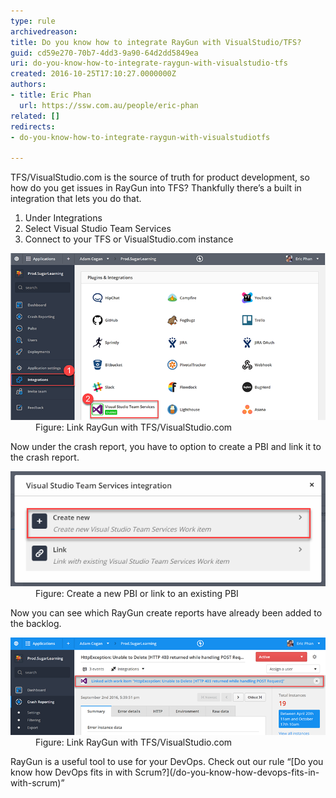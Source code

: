 ```yaml
---
type: rule
archivedreason: 
title: Do you know how to integrate RayGun with VisualStudio/TFS?
guid: cd59e270-70b7-4dd3-9a90-64d2dd5849ea
uri: do-you-know-how-to-integrate-raygun-with-visualstudio-tfs
created: 2016-10-25T17:10:27.0000000Z
authors:
- title: Eric Phan
  url: https://ssw.com.au/people/eric-phan
related: []
redirects:
- do-you-know-how-to-integrate-raygun-with-visualstudiotfs

---
```


TFS/VisualStudio.com is the source of truth for product development, so how do you get issues in RayGun into TFS? Thankfully there’s a built in integration that lets you do that. 

<!--endintro-->

1. Under Integrations
2. Select Visual Studio Team Services
3. Connect to your TFS or VisualStudio.com instance

<dl class="image"><dt>
      <img src="raygun-integration-tfs-1.png" alt="raygun-integration-tfs-1.png">
   </dt><dd>Figure: Link RayGun with TFS/VisualStudio.com</dd></dl>
Now under the crash report, you have to option to create a PBI and link it to the crash report.
<dl class="image"><dt>
      <img src="raygun-integration-tfs-2.png" alt="raygun-integration-tfs-2.png">
   </dt><dd>Figure: Create a new PBI or link to an existing PBI</dd></dl>
Now you can see which RayGun create reports have already been added to the backlog.
<dl class="image"><dt>
      <img src="raygun-integration-tfs-3.png" alt="raygun-integration-tfs-3.png">
   </dt><dd>Figure: Link RayGun with TFS/VisualStudio.com<br></dd></dl>
RayGun is a useful tool to use for your DevOps. Check out our rule “[Do you know how DevOps fits in with Scrum?](/do-you-know-how-devops-fits-in-with-scrum)”
